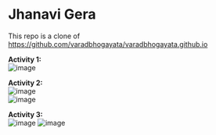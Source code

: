 # Jhanavi Gera
This repo is a clone of https://github.com/varadbhogayata/varadbhogayata.github.io

**Activity 1:** <br>
![image](https://github.com/jhanavigera/jhanavigera.github.io/assets/76650476/f05c2e0e-93b5-4ca6-adec-cc8cfe796898) <br>

**Activity 2:** <br>
![image](https://github.com/jhanavigera/jhanavigera.github.io/assets/76650476/6496f7c8-d753-46fa-8f62-219196255c2f)<br>
![image](https://github.com/jhanavigera/jhanavigera.github.io/assets/76650476/41918ff9-3582-4c4c-8a71-66f2564be154)<br>

**Activity 3:** <br>
![image](https://github.com/jhanavigera/jhanavigera.github.io/assets/76650476/46dd06c8-0b38-4b14-b8c2-17b52df5296e)
![image](https://github.com/jhanavigera/jhanavigera.github.io/assets/76650476/2de8b12e-84ef-474a-a3a0-1045d97c6faf)


